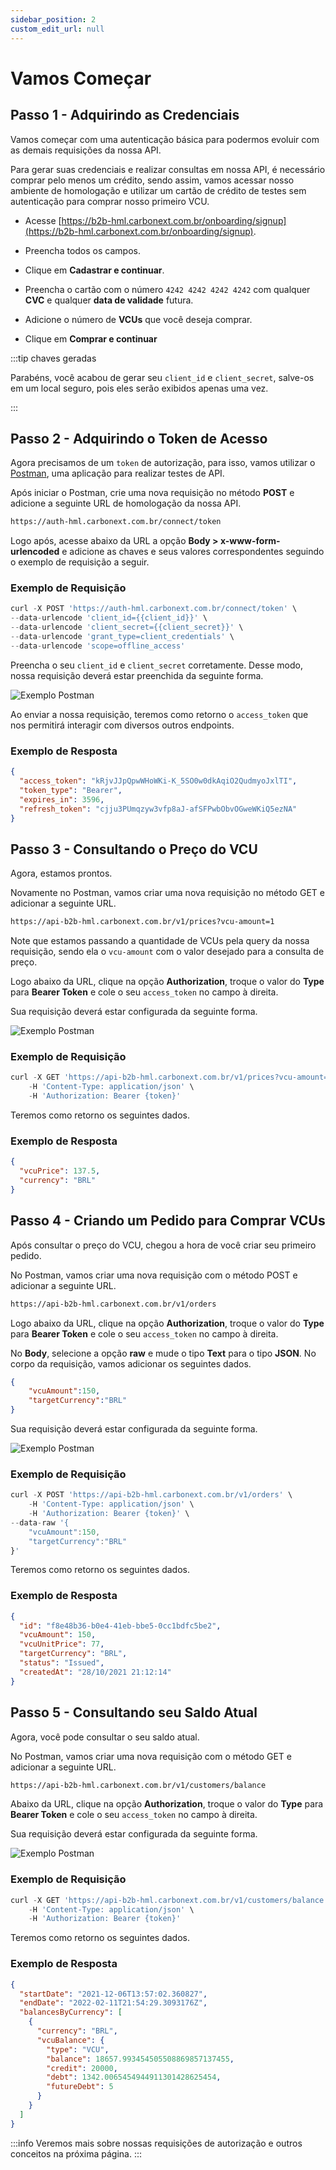 ```yaml
---
sidebar_position: 2
custom_edit_url: null
---
```


# Vamos Começar

## Passo 1 - Adquirindo as Credenciais

Vamos começar com uma autenticação básica para podermos evoluir com as demais requisições da nossa API.

Para gerar suas credenciais e realizar consultas em nossa API, é necessário comprar pelo menos um crédito, sendo assim, vamos acessar nosso ambiente de homologação e utilizar um cartão de crédito de testes sem autenticação para comprar nosso primeiro VCU.

- Acesse [https://b2b-hml.carbonext.com.br/onboarding/signup](https://b2b-hml.carbonext.com.br/onboarding/signup).

- Preencha todos os campos.

- Clique em **Cadastrar e continuar**.

- Preencha o cartão com o número `4242 4242 4242 4242` com qualquer **CVC** e qualquer **data de validade** futura.

- Adicione o número de **VCUs** que você deseja comprar.

- Clique em **Comprar e continuar**

:::tip chaves geradas

Parabéns, você acabou de gerar seu `client_id` e `client_secret`, salve-os em um local seguro, pois eles serão exibidos apenas uma vez.

:::

## Passo 2 - Adquirindo o Token de Acesso

Agora precisamos de um `token` de autorização, para isso, vamos utilizar o [Postman](https://www.postman.com/downloads/), uma aplicação para realizar testes de API.

Após iniciar o Postman, crie uma nova requisição no método **POST** e adicione a seguinte URL de homologação da nossa API.

```md title="BASE URL"
https://auth-hml.carbonext.com.br/connect/token
```

Logo após, acesse abaixo da URL a opção **Body > x-www-form-urlencoded** e adicione as chaves e seus valores correspondentes seguindo o exemplo de requisição a seguir.

### Exemplo de Requisição

```javascript
curl -X POST 'https://auth-hml.carbonext.com.br/connect/token' \
--data-urlencode 'client_id={{client_id}}' \
--data-urlencode 'client_secret={{client_secret}}' \
--data-urlencode 'grant_type=client_credentials' \
--data-urlencode 'scope=offline_access'
```

Preencha o seu `client_id` e `client_secret` corretamente. Desse modo, nossa requisição deverá estar preenchida da seguinte forma.

![Exemplo Postman](/img/examples/postman-1.jpg)

Ao enviar a nossa requisição, teremos como retorno o `access_token` que nos permitirá interagir com diversos outros endpoints.

### Exemplo de Resposta

```json
{
  "access_token": "kRjvJJpQpwWHoWKi-K_5SO0w0dkAqiO2QudmyoJxlTI",
  "token_type": "Bearer",
  "expires_in": 3596,
  "refresh_token": "cjju3PUmqzyw3vfp8aJ-afSFPwbObvOGweWKiQ5ezNA"
}
```

## Passo 3 - Consultando o Preço do VCU

Agora, estamos prontos.

Novamente no Postman, vamos criar uma nova requisição no método GET e adicionar a seguinte URL.

```md title="BASE URL"
https://api-b2b-hml.carbonext.com.br/v1/prices?vcu-amount=1
```

Note que estamos passando a quantidade de VCUs pela query da nossa requisição, sendo ela o `vcu-amount` com o valor desejado para a consulta de preço.

Logo abaixo da URL, clique na opção **Authorization**, troque o valor do **Type** para **Bearer Token** e cole o seu `access_token` no campo à direita.

Sua requisição deverá estar configurada da seguinte forma.

![Exemplo Postman](/img/examples/postman-2.jpg)

### Exemplo de Requisição

```javascript
curl -X GET 'https://api-b2b-hml.carbonext.com.br/v1/prices?vcu-amount=1' \
    -H 'Content-Type: application/json' \
    -H 'Authorization: Bearer {token}'
```

Teremos como retorno os seguintes dados.

### Exemplo de Resposta

```json
{
  "vcuPrice": 137.5,
  "currency": "BRL"
}
```

## Passo 4 - Criando um Pedido para Comprar VCUs

Após consultar o preço do VCU, chegou a hora de você criar seu primeiro pedido.

No Postman, vamos criar uma nova requisição com o método POST e adicionar a seguinte URL.

```md title="BASE URL"
https://api-b2b-hml.carbonext.com.br/v1/orders
```

Logo abaixo da URL, clique na opção **Authorization**, troque o valor do **Type** para **Bearer Token** e cole o seu `access_token` no campo à direita.

No **Body**, selecione a opção **raw** e mude o tipo **Text** para o tipo **JSON**. No corpo da requisição, vamos adicionar os seguintes dados.

```json
{
    "vcuAmount":150,
    "targetCurrency":"BRL"
}
```

Sua requisição deverá estar configurada da seguinte forma.

![Exemplo Postman](/img/examples/postman-3.jpg)

### Exemplo de Requisição

```javascript
curl -X POST 'https://api-b2b-hml.carbonext.com.br/v1/orders' \
    -H 'Content-Type: application/json' \
    -H 'Authorization: Bearer {token}' \
--data-raw '{
    "vcuAmount":150,
    "targetCurrency":"BRL"
}'
```

Teremos como retorno os seguintes dados.

### Exemplo de Resposta

```json
{
  "id": "f8e48b36-b0e4-41eb-bbe5-0cc1bdfc5be2",
  "vcuAmount": 150,
  "vcuUnitPrice": 77,
  "targetCurrency": "BRL",
  "status": "Issued",
  "createdAt": "28/10/2021 21:12:14"
}
```

## Passo 5 - Consultando seu Saldo Atual

Agora, você pode consultar o seu saldo atual.

No Postman, vamos criar uma nova requisição com o método GET e adicionar a seguinte URL.

```md title="BASE URL"
https://api-b2b-hml.carbonext.com.br/v1/customers/balance
```

Abaixo da URL, clique na opção **Authorization**, troque o valor do **Type** para **Bearer Token** e cole o seu `access_token` no campo à direita.

Sua requisição deverá estar configurada da seguinte forma.

![Exemplo Postman](/img/examples/postman-4.jpg)

### Exemplo de Requisição

```javascript
curl -X GET 'https://api-b2b-hml.carbonext.com.br/v1/customers/balance' \
    -H 'Content-Type: application/json' \
    -H 'Authorization: Bearer {token}'
```

Teremos como retorno os seguintes dados.

### Exemplo de Resposta

```json
{
  "startDate": "2021-12-06T13:57:02.360827",
  "endDate": "2022-02-11T21:54:29.3093176Z",
  "balancesByCurrency": [
    {
      "currency": "BRL",
      "vcuBalance": {
        "type": "VCU",
        "balance": 18657.993454505508869857137455,
        "credit": 20000,
        "debt": 1342.0065454944911301428625454,
        "futureDebt": 5
      }
    }
  ]
}
```

:::info
Veremos mais sobre nossas requisições de autorização e outros conceitos na próxima página.
:::
